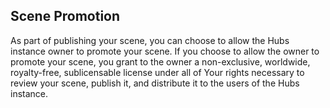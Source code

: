 ## Scene Promotion

As part of publishing your scene, you can choose to allow the Hubs instance owner to promote your scene. If you choose to allow the owner to promote your scene, you grant to the owner a non-exclusive, worldwide, royalty-free, sublicensable license under all of Your rights necessary to review your scene, publish it, and distribute it to the users of the Hubs instance.
